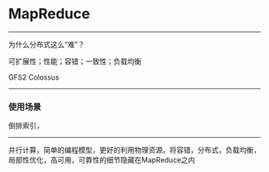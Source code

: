 # MapReduce

-----

为什么分布式这么“难”？

可扩展性；性能；容错；一致性；负载均衡

GFS2 Colossus

-----

### 使用场景

倒排索引，

-----

并行计算，简单的编程模型，更好的利用物理资源。将容错，分布式，负载均衡，局部性优化，高可用，可靠性的细节隐藏在MapReduce之内
